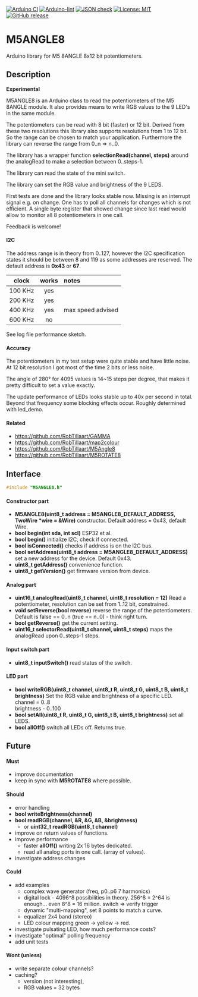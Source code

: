 
[![Arduino CI](https://github.com/RobTillaart/M5ANGLE8/workflows/Arduino%20CI/badge.svg)](https://github.com/marketplace/actions/arduino_ci)
[![Arduino-lint](https://github.com/RobTillaart/M5ANGLE8/actions/workflows/arduino-lint.yml/badge.svg)](https://github.com/RobTillaart/M5ANGLE8/actions/workflows/arduino-lint.yml)
[![JSON check](https://github.com/RobTillaart/M5ANGLE8/actions/workflows/jsoncheck.yml/badge.svg)](https://github.com/RobTillaart/M5ANGLE8/actions/workflows/jsoncheck.yml)
[![License: MIT](https://img.shields.io/badge/license-MIT-green.svg)](https://github.com/RobTillaart/M5ANGLE8/blob/master/LICENSE)
[![GitHub release](https://img.shields.io/github/release/RobTillaart/M5ANGLE8.svg?maxAge=3600)](https://github.com/RobTillaart/M5ANGLE8/releases)


# M5ANGLE8

Arduino library for M5 8ANGLE 8x12 bit potentiometers.


## Description

**Experimental**

M5ANGLE8 is an Arduino class to read the potentiometers of the M5 8ANGLE module.
It also provides means to write RGB values to the 9 LED's in the same module.

The potentiometers can be read with 8 bit (faster) or 12 bit.
Derived from these two resolutions this library also supports resolutions from 1 to 12 bit.
So the range can be chosen to match your application.
Furthermore the library can reverse the range from 0..n => n..0.

The library has a wrapper function **selectionRead(channel, steps)** around the analogRead 
to make a selection between 0..steps-1. 

The library can read the state of the mini switch.

The library can set the RGB value and brightness of the 9 LEDS.

First tests are done and the library looks stable now. 
Missing is an interrupt signal e.g. on change. 
One has to poll all channels for changes which is not efficient. 
A single byte register that showed change since last read would allow to monitor 
all 8 potentiometers in one call.  

Feedback is welcome!


#### I2C

The address range is in theory from 0..127, however the I2C specification
states it should be between 8 and 119 as some addresses are reserved.
The default address is **0x43** or **67**.

|  clock  |  works  |  notes  |
|:-------:|:-------:|:--------|
| 100 KHz |   yes   |
| 200 KHz |   yes   |
| 400 KHz |   yes   |  max speed advised
| 600 KHz |    no   |

See log file performance sketch.


#### Accuracy

The potentiometers in my test setup were quite stable and have little noise. 
At 12 bit resolution I got most of the time 2 bits or less noise. 

The angle of 280° for 4095 values is 14~15 steps per degree,
that makes it pretty difficult to set a value exactly. 

The update performance of LEDs looks stable up to 40x per second in total.
Beyond that frequency some blocking effects occur. 
Roughly determined with led_demo.


#### Related

- https://github.com/RobTillaart/GAMMA
- https://github.com/RobTillaart/map2colour
- https://github.com/RobTillaart/M5Angle8
- https://github.com/RobTillaart/M5ROTATE8


## Interface

```cpp
#include "M5ANGLE8.h"
```

#### Constructor part

- **M5ANGLE8(uint8_t address = M5ANGLE8_DEFAULT_ADDRESS, TwoWire \*wire = &Wire)** constructor.
Default address = 0x43, default Wire.
- **bool begin(int sda, int scl)** ESP32 et al.
- **bool begin()** initialize I2C, check if connected.
- **bool isConnected()** checks if address is on the I2C bus.
- **bool setAddress(uint8_t address = M5ANGLE8_DEFAULT_ADDRESS)** set a new address for the device.
Default 0x43.
- **uint8_t getAddress()** convenience function.
- **uint8_t getVersion()** get firmware version from device.


#### Analog part

- **uint16_t analogRead(uint8_t channel, uint8_t resolution = 12)**
Read a potentiometer, resolution can be set from 1..12 bit, constrained.
- **void setReverse(bool reverse)** reverse the range of the potentiometers. 
Default is false == 0..n  (true == n..0) - think right turn.
- **bool getReverse()** get the current setting.
- **uint16_t selectorRead(uint8_t channel, uint8_t steps)** maps the analogRead upon 0..steps-1 steps.


#### Input switch part

- **uint8_t inputSwitch()** read status of the switch.


#### LED part

- **bool writeRGB(uint8_t channel, uint8_t R, uint8_t G, uint8_t B, uint8_t brightness)**
Set the RGB value and brightness of a specific LED.  
channel = 0..8  
brightness - 0..100  
- **bool setAll(uint8_t R, uint8_t G, uint8_t B, uint8_t brightness)** set all LEDS.
- **bool allOff()** switch all LEDs off.
Returns true.


## Future

#### Must

- improve documentation
- keep in sync with **M5ROTATE8** where possible.

#### Should

- error handling
- **bool writeBrightness(channel)**
- **bool readRGB(channel, &R, &G, &B, &brightness)**
  - or **uint32_t readRGB(uint8_t channel)**
- improve on return values of functions.
- improve performance
  - faster **allOff()** writing 2x 16 bytes dedicated.
  - read all analog ports in one call. (array of values).
- investigate address changes


#### Could

- add examples
  - complex wave generator (freq, p0..p6 7 harmonics)
  - digital lock - 4096^8 possibilities in theory. 256^8 = 2^64 is enough...
    even 8^8 = 16 million.
    switch => verify trigger
  - dynamic "multi-mapping", set 8 points to match a curve.
  - equalizer 2x4 band (stereo)
  - LED colour mapping green -> yellow -> red.
- investigate pulsating LED, how much performance costs?
- investigate "optimal" polling frequency
- add unit tests

  
#### Wont (unless)

- write separate colour channels?
- caching?
  - version (not interesting), 
  - RGB values = 32 bytes

